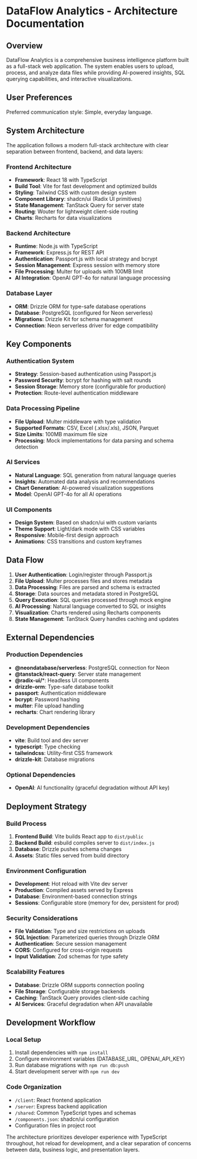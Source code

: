 # DataFlow Analytics - Architecture Documentation

## Overview

DataFlow Analytics is a comprehensive business intelligence platform built as a full-stack web application. The system enables users to upload, process, and analyze data files while providing AI-powered insights, SQL querying capabilities, and interactive visualizations.

## User Preferences

Preferred communication style: Simple, everyday language.

## System Architecture

The application follows a modern full-stack architecture with clear separation between frontend, backend, and data layers:

### Frontend Architecture
- **Framework**: React 18 with TypeScript
- **Build Tool**: Vite for fast development and optimized builds
- **Styling**: Tailwind CSS with custom design system
- **Component Library**: shadcn/ui (Radix UI primitives)
- **State Management**: TanStack Query for server state
- **Routing**: Wouter for lightweight client-side routing
- **Charts**: Recharts for data visualizations

### Backend Architecture
- **Runtime**: Node.js with TypeScript
- **Framework**: Express.js for REST API
- **Authentication**: Passport.js with local strategy and bcrypt
- **Session Management**: Express session with memory store
- **File Processing**: Multer for uploads with 100MB limit
- **AI Integration**: OpenAI GPT-4o for natural language processing

### Database Layer
- **ORM**: Drizzle ORM for type-safe database operations
- **Database**: PostgreSQL (configured for Neon serverless)
- **Migrations**: Drizzle Kit for schema management
- **Connection**: Neon serverless driver for edge compatibility

## Key Components

### Authentication System
- **Strategy**: Session-based authentication using Passport.js
- **Password Security**: bcrypt for hashing with salt rounds
- **Session Storage**: Memory store (configurable for production)
- **Protection**: Route-level authentication middleware

### Data Processing Pipeline
- **File Upload**: Multer middleware with type validation
- **Supported Formats**: CSV, Excel (.xlsx/.xls), JSON, Parquet
- **Size Limits**: 100MB maximum file size
- **Processing**: Mock implementations for data parsing and schema detection

### AI Services
- **Natural Language**: SQL generation from natural language queries
- **Insights**: Automated data analysis and recommendations
- **Chart Generation**: AI-powered visualization suggestions
- **Model**: OpenAI GPT-4o for all AI operations

### UI Components
- **Design System**: Based on shadcn/ui with custom variants
- **Theme Support**: Light/dark mode with CSS variables
- **Responsive**: Mobile-first design approach
- **Animations**: CSS transitions and custom keyframes

## Data Flow

1. **User Authentication**: Login/register through Passport.js
2. **File Upload**: Multer processes files and stores metadata
3. **Data Processing**: Files are parsed and schema is extracted
4. **Storage**: Data sources and metadata stored in PostgreSQL
5. **Query Execution**: SQL queries processed through mock engine
6. **AI Processing**: Natural language converted to SQL or insights
7. **Visualization**: Charts rendered using Recharts components
8. **State Management**: TanStack Query handles caching and updates

## External Dependencies

### Production Dependencies
- **@neondatabase/serverless**: PostgreSQL connection for Neon
- **@tanstack/react-query**: Server state management
- **@radix-ui/***: Headless UI components
- **drizzle-orm**: Type-safe database toolkit
- **passport**: Authentication middleware
- **bcrypt**: Password hashing
- **multer**: File upload handling
- **recharts**: Chart rendering library

### Development Dependencies
- **vite**: Build tool and dev server
- **typescript**: Type checking
- **tailwindcss**: Utility-first CSS framework
- **drizzle-kit**: Database migrations

### Optional Dependencies
- **OpenAI**: AI functionality (graceful degradation without API key)

## Deployment Strategy

### Build Process
1. **Frontend Build**: Vite builds React app to `dist/public`
2. **Backend Build**: esbuild compiles server to `dist/index.js`
3. **Database**: Drizzle pushes schema changes
4. **Assets**: Static files served from build directory

### Environment Configuration
- **Development**: Hot reload with Vite dev server
- **Production**: Compiled assets served by Express
- **Database**: Environment-based connection strings
- **Sessions**: Configurable store (memory for dev, persistent for prod)

### Security Considerations
- **File Validation**: Type and size restrictions on uploads
- **SQL Injection**: Parameterized queries through Drizzle ORM
- **Authentication**: Secure session management
- **CORS**: Configured for cross-origin requests
- **Input Validation**: Zod schemas for type safety

### Scalability Features
- **Database**: Drizzle ORM supports connection pooling
- **File Storage**: Configurable storage backends
- **Caching**: TanStack Query provides client-side caching
- **AI Services**: Graceful degradation when API unavailable

## Development Workflow

### Local Setup
1. Install dependencies with `npm install`
2. Configure environment variables (DATABASE_URL, OPENAI_API_KEY)
3. Run database migrations with `npm run db:push`
4. Start development server with `npm run dev`

### Code Organization
- `/client`: React frontend application
- `/server`: Express backend application
- `/shared`: Common TypeScript types and schemas
- `/components.json`: shadcn/ui configuration
- Configuration files in project root

The architecture prioritizes developer experience with TypeScript throughout, hot reload for development, and a clear separation of concerns between data, business logic, and presentation layers.